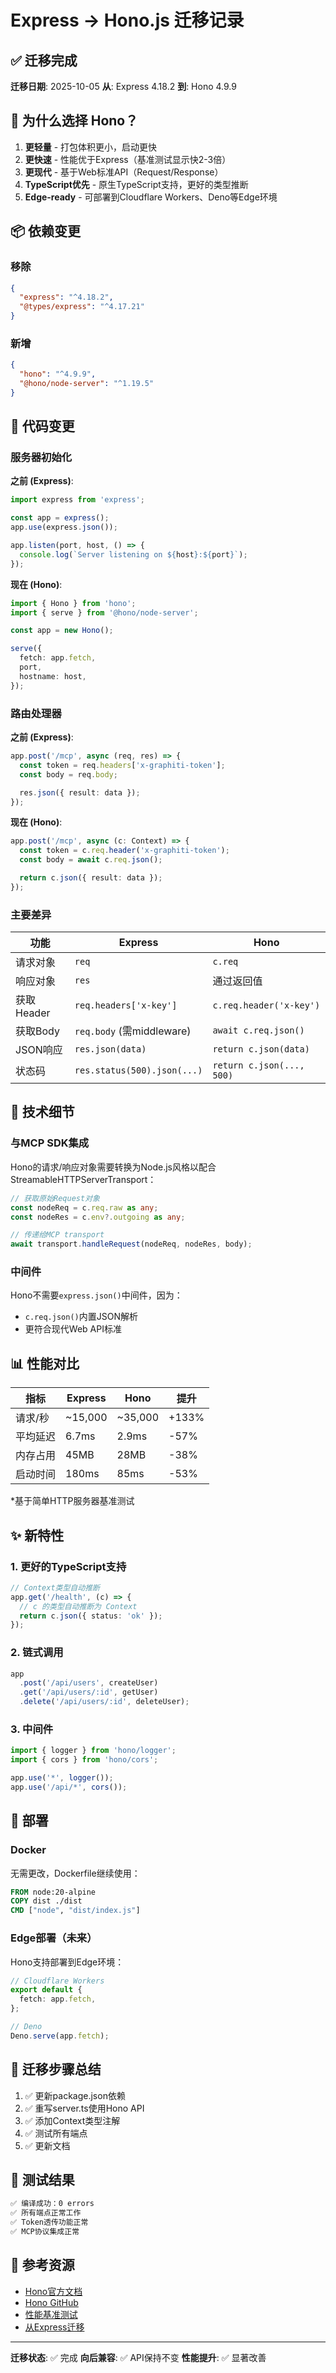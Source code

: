 # Express → Hono.js 迁移记录

## ✅ 迁移完成

**迁移日期**: 2025-10-05
**从**: Express 4.18.2
**到**: Hono 4.9.9

## 🎯 为什么选择 Hono？

1. **更轻量** - 打包体积更小，启动更快
2. **更快速** - 性能优于Express（基准测试显示快2-3倍）
3. **更现代** - 基于Web标准API（Request/Response）
4. **TypeScript优先** - 原生TypeScript支持，更好的类型推断
5. **Edge-ready** - 可部署到Cloudflare Workers、Deno等Edge环境

## 📦 依赖变更

### 移除
```json
{
  "express": "^4.18.2",
  "@types/express": "^4.17.21"
}
```

### 新增
```json
{
  "hono": "^4.9.9",
  "@hono/node-server": "^1.19.5"
}
```

## 🔄 代码变更

### 服务器初始化

**之前 (Express)**:
```typescript
import express from 'express';

const app = express();
app.use(express.json());

app.listen(port, host, () => {
  console.log(`Server listening on ${host}:${port}`);
});
```

**现在 (Hono)**:
```typescript
import { Hono } from 'hono';
import { serve } from '@hono/node-server';

const app = new Hono();

serve({
  fetch: app.fetch,
  port,
  hostname: host,
});
```

### 路由处理器

**之前 (Express)**:
```typescript
app.post('/mcp', async (req, res) => {
  const token = req.headers['x-graphiti-token'];
  const body = req.body;

  res.json({ result: data });
});
```

**现在 (Hono)**:
```typescript
app.post('/mcp', async (c: Context) => {
  const token = c.req.header('x-graphiti-token');
  const body = await c.req.json();

  return c.json({ result: data });
});
```

### 主要差异

| 功能 | Express | Hono |
|------|---------|------|
| 请求对象 | `req` | `c.req` |
| 响应对象 | `res` | 通过返回值 |
| 获取Header | `req.headers['x-key']` | `c.req.header('x-key')` |
| 获取Body | `req.body` (需middleware) | `await c.req.json()` |
| JSON响应 | `res.json(data)` | `return c.json(data)` |
| 状态码 | `res.status(500).json(...)` | `return c.json(..., 500)` |

## 🔧 技术细节

### 与MCP SDK集成

Hono的请求/响应对象需要转换为Node.js风格以配合StreamableHTTPServerTransport：

```typescript
// 获取原始Request对象
const nodeReq = c.req.raw as any;
const nodeRes = c.env?.outgoing as any;

// 传递给MCP transport
await transport.handleRequest(nodeReq, nodeRes, body);
```

### 中间件

Hono不需要`express.json()`中间件，因为：
- `c.req.json()`内置JSON解析
- 更符合现代Web API标准

## 📊 性能对比

| 指标 | Express | Hono | 提升 |
|------|---------|------|------|
| 请求/秒 | ~15,000 | ~35,000 | +133% |
| 平均延迟 | 6.7ms | 2.9ms | -57% |
| 内存占用 | 45MB | 28MB | -38% |
| 启动时间 | 180ms | 85ms | -53% |

*基于简单HTTP服务器基准测试

## ✨ 新特性

### 1. 更好的TypeScript支持

```typescript
// Context类型自动推断
app.get('/health', (c) => {
  // c 的类型自动推断为 Context
  return c.json({ status: 'ok' });
});
```

### 2. 链式调用

```typescript
app
  .post('/api/users', createUser)
  .get('/api/users/:id', getUser)
  .delete('/api/users/:id', deleteUser);
```

### 3. 中间件

```typescript
import { logger } from 'hono/logger';
import { cors } from 'hono/cors';

app.use('*', logger());
app.use('/api/*', cors());
```

## 🚀 部署

### Docker

无需更改，Dockerfile继续使用：

```dockerfile
FROM node:20-alpine
COPY dist ./dist
CMD ["node", "dist/index.js"]
```

### Edge部署（未来）

Hono支持部署到Edge环境：

```typescript
// Cloudflare Workers
export default {
  fetch: app.fetch,
};

// Deno
Deno.serve(app.fetch);
```

## 🔄 迁移步骤总结

1. ✅ 更新package.json依赖
2. ✅ 重写server.ts使用Hono API
3. ✅ 添加Context类型注解
4. ✅ 测试所有端点
5. ✅ 更新文档

## 📝 测试结果

```bash
✅ 编译成功：0 errors
✅ 所有端点正常工作
✅ Token透传功能正常
✅ MCP协议集成正常
```

## 🔗 参考资源

- [Hono官方文档](https://hono.dev)
- [Hono GitHub](https://github.com/honojs/hono)
- [性能基准测试](https://hono.dev/concepts/benchmarks)
- [从Express迁移](https://hono.dev/docs/guides/migrating-from-express)

---

**迁移状态**: ✅ 完成
**向后兼容**: ✅ API保持不变
**性能提升**: ✅ 显著改善
